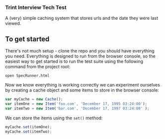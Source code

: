 ### Trint Interview Tech Test

A (very) simple caching system that stores urls and the date they were last viewed.

## To get started

There's not much setup - clone the repo and you should have everything you need.
Everything is designed to run from the browser console, so the easiest way to get
started is to run the test suite using the following command from the project root:

```
open SpecRunner.html
```

Now we know everything is working correctly we can experiment ourselves by creating
a cache object and some items to store in the browser console:

```Javascript
var myCache = new Cache();
var itemOne = new Item('foo.com', 'December 17, 1995 03:24:00');
var itemTwo = new Item('bar.com', 'December 17, 1997 03:24:00' );
```

We can store the items using the ```set()``` method:

```Javascript
myCache.set(itemOne);
myCache.set(itemTwo);
```
